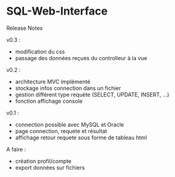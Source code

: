 # SQL-Web-Interface

Release Notes

v0.3 :
- modification du css
- passage des données reçues du controlleur à la vue

v0.2 :
- architecture MVC implémenté
- stockage infos connection dans un fichier
- gestion différent type requète (SELECT, UPDATE, INSERT, ...)
- fonction affichage console

v0.1 :
- connection possible avec MySQL et Oracle
- page connection, requete et résultat
- affichage retour requete sous forme de tableau html

A faire :
- création profil/compte
- export données sur fichiers
